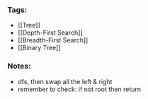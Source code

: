 ### Tags:
- [[Tree]]
- [[Depth-First Search]]
- [[Breadth-First Search]]
- [[Binary Tree]]
### Notes:
- dfs, then swap all the left & right
- remember to check: if not root then return

